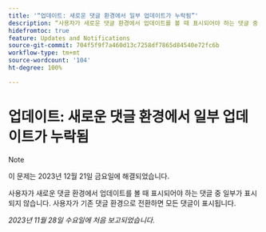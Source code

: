 ```yaml
---
title: '“업데이트: 새로운 댓글 환경에서 일부 업데이트가 누락됨”'
description: “사용자가 새로운 댓글 환경에서 업데이트를 볼 때 표시되어야 하는 댓글 중 일부가 표시되지 않습니다. 사용자가 기존 댓글 환경으로 전환하면 모든 댓글이 표시됩니다.”
hidefromtoc: true
feature: Updates and Notifications
source-git-commit: 704f5f9f7a460d13c7258df7865d84540e72fc6b
workflow-type: tm+mt
source-wordcount: '104'
ht-degree: 100%

---
```



# 업데이트: 새로운 댓글 환경에서 일부 업데이트가 누락됨

>[!NOTE]
>
>이 문제는 2023년 12월 21일 금요일에 해결되었습니다.

사용자가 새로운 댓글 환경에서 업데이트를 볼 때 표시되어야 하는 댓글 중 일부가 표시되지 않습니다. 사용자가 기존 댓글 환경으로 전환하면 모든 댓글이 표시됩니다.

_2023년 11월 28일 수요일에 처음 보고되었습니다._
